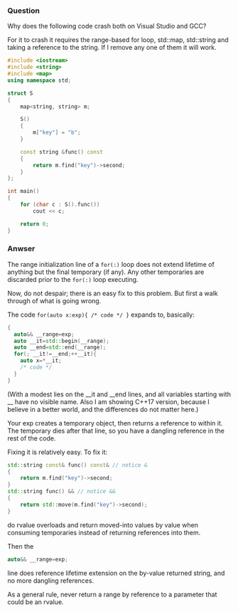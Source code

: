 ### Question

Why does the following code crash both on Visual Studio and GCC?

For it to crash it requires the range-based for loop, std::map, std::string and taking a reference to the string. If I remove any one of them it will work.

```c++
#include <iostream>
#include <string>
#include <map>
using namespace std;

struct S
{
    map<string, string> m;

    S()
    {
        m["key"] = "b";
    }

    const string &func() const
    {
        return m.find("key")->second;
    }
};

int main()
{
    for (char c : S().func())
        cout << c;

    return 0;
}
```

### Anwser

The range initialization line of a `for(:)` loop does not extend lifetime of anything but the final temporary (if any).
Any other temporaries are discarded prior to the `for(:)` loop executing.

Now, do not despair; there is an easy fix to this problem. But first a walk through of what is going wrong.

The code `for(auto x:exp){ /* code */ }` expands to, basically:

```cpp
{
  auto&& __range=exp;
  auto __it=std::begin(__range);
  auto __end=std::end(__range);
  for(; __it!=__end;++__it){
    auto x=*__it;
    /* code */
  }
}
```

(With a modest lies on the __it and __end lines, and all variables starting with __ have no visible name. 
Also I am showing C++17 version, because I believe in a better world, and the differences do not matter here.)

Your exp creates a temporary object, then returns a reference to within it. The temporary dies after that line, 
so you have a dangling reference in the rest of the code.

Fixing it is relatively easy. To fix it:

```cpp
std::string const& func() const& // notice &
{
    return m.find("key")->second;
}
std::string func() && // notice &&
{
    return std::move(m.find("key")->second);
}
```

do rvalue overloads and return moved-into values by value when consuming temporaries instead of returning references into
them.

Then the

```cpp
auto&& __range=exp;
```

line does reference lifetime extension on the by-value returned string, and no more dangling references.

As a general rule, never return a range by reference to a parameter that could be an rvalue.

